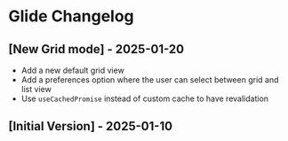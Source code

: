 # Glide Changelog

## [New Grid mode] - 2025-01-20 

- Add a new default grid view
- Add a preferences option where the user can select between grid and list view
- Use `useCachedPromise` instead of custom cache to have revalidation

## [Initial Version] - 2025-01-10
